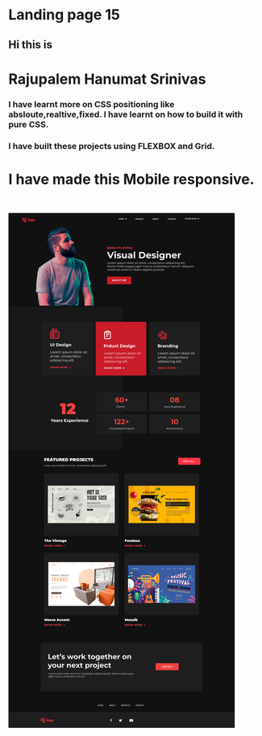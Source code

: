 # Landing page 15

## Hi this is 
# Rajupalem Hanumat Srinivas 

### I have learnt more on CSS positioning like absloute,realtive,fixed. I have learnt on how to build it with pure  __CSS__.
### I have built these projects using FLEXBOX and Grid. 
# I have made this Mobile responsive.

&nbsp;

![project_1 logo](https://github.com/RHSrinivas/15-VD-landingpage/blob/main/15.png)

